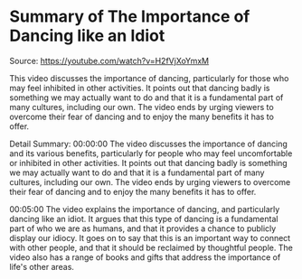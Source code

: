 # Summary of The Importance of Dancing like an Idiot

Source: https://youtube.com/watch?v=H2fVjXoYmxM

This video discusses the importance of dancing, particularly for those who may feel inhibited in other activities. It points out that dancing badly is something we may actually want to do and that it is a fundamental part of many cultures, including our own. The video ends by urging viewers to overcome their fear of dancing and to enjoy the many benefits it has to offer.

Detail Summary: 
00:00:00
The video discusses the importance of dancing and its various benefits, particularly for people who may feel uncomfortable or inhibited in other activities. It points out that dancing badly is something we may actually want to do and that it is a fundamental part of many cultures, including our own. The video ends by urging viewers to overcome their fear of dancing and to enjoy the many benefits it has to offer.

00:05:00
The video explains the importance of dancing, and particularly dancing like an idiot. It argues that this type of dancing is a fundamental part of who we are as humans, and that it provides a chance to publicly display our idiocy. It goes on to say that this is an important way to connect with other people, and that it should be reclaimed by thoughtful people. The video also has a range of books and gifts that address the importance of life's other areas.

